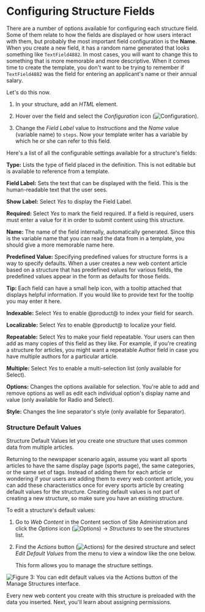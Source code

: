# Configuring Structure Fields

There are a number of options available for configuring each structure field. 
Some of them relate to how the fields are displayed or how users interact with
them, but probably the most important field configuration is the **Name**. When
you create a new field, it has a random name generated that looks something 
like `TextField4882`. In most cases, you will want to change this to something
that is more memorable and more descriptive. When it comes time to create the
template, you don't want to be trying to remember if `TextField4882` was the 
field for entering an applicant's name or their annual salary.

Let's do this now.

1.  In your structure, add an *HTML* element.

2.  Hover over the field and select the *Configuration* icon 
    (![Configuration](../../../images/icon-wrench.png)).

3.  Change the *Field Label* value to *Instructions* and the *Name* value 
    (variable name) to `steps`. Now your template writer has a variable by 
    which he or she can refer to this field.

Here's a list of all the configurable settings available for a structure's
fields:

**Type:** Lists the type of field placed in the definition. This is not editable
but is available to reference from a template.

**Field Label:** Sets the text that can be displayed with the field. This is the
human-readable text that the user sees.

**Show Label:** Select *Yes* to display the Field Label.

**Required:** Select *Yes* to mark the field required. If a field is required,
users must enter a value for it in order to submit content using this structure.

**Name:** The name of the field internally, automatically generated. Since this
is the variable name that you can read the data from in a template, you should
give a more memorable name here.

**Predefined Value:** Specifying predefined values for structure forms is a way
to specify defaults. When a user creates a new web content article based on a
structure that has predefined values for various fields, the predefined values
appear in the form as defaults for those fields.

**Tip:** Each field can have a small help icon, with a tooltip attached that
displays helpful information. If you would like to provide text for the tooltip
you may enter it here.

**Indexable:** Select *Yes* to enable @product@ to index your field for search.

**Localizable:** Select *Yes* to enable @product@ to localize your field.

**Repeatable:** Select *Yes* to make your field repeatable. Your users can then
add as many copies of this field as they like. For example, if you're creating a
structure for articles, you might want a repeatable Author field in case you
have multiple authors for a particular article.

**Multiple:** Select *Yes* to enable a multi-selection list (only available for
Select).

**Options:** Changes the options available for selection. You're able to add and
remove options as well as edit each individual option's display name and value
(only available for Radio and Select).

**Style:** Changes the line separator's style (only available for Separator).

### Structure Default Values [](id=structure-default-values)

Structure Default Values let you create one structure that uses common data from
multiple articles.

Returning to the newspaper scenario again, assume you want all sports articles
to have the same display page (sports page), the same categories, or the same
set of tags. Instead of adding them for each article or wondering if your users
are adding them to every web content article, you can add these characteristics
once for every sports article by creating default values for the structure.
Creating default values is not part of creating a new structure, so make sure
you have an existing structure.

To edit a structure's default values:

1.  Go to *Web Content* in the Content section of Site Administration and click 
    the *Options* icon (![Options](../../../images/icon-options.png)) &rarr; 
    *Structures* to see the structures list.
    
2.  Find the *Actions* button (![Actions](../../../images/icon-actions.png)) 
    for the desired structure and select *Edit Default Values* from the menu to 
    view a window like the one below.

    This form allows you to manage the structure settings.

![Figure 3: You can edit default values via the *Actions* button of the Manage Structures interface.](../../../images/structure-actions.png)

Every new web content you create with this structure is preloaded with the
data you inserted. Next, you'll learn about assigning permissions.
